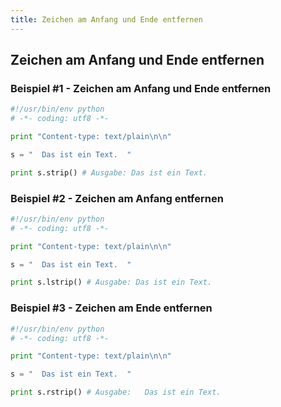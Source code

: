 ```yaml
---
title: Zeichen am Anfang und Ende entfernen
---
```


## Zeichen am Anfang und Ende entfernen

### Beispiel #1 - Zeichen am Anfang und Ende entfernen

```python
#!/usr/bin/env python
# -*- coding: utf8 -*-

print "Content-type: text/plain\n\n"

s = "  Das ist ein Text.  "

print s.strip() # Ausgabe: Das ist ein Text.
```

### Beispiel #2 - Zeichen am Anfang entfernen

```python
#!/usr/bin/env python
# -*- coding: utf8 -*-

print "Content-type: text/plain\n\n"

s = "  Das ist ein Text.  "

print s.lstrip() # Ausgabe: Das ist ein Text.  
```

### Beispiel #3 - Zeichen am Ende entfernen

```python
#!/usr/bin/env python
# -*- coding: utf8 -*-

print "Content-type: text/plain\n\n"

s = "  Das ist ein Text.  "

print s.rstrip() # Ausgabe:   Das ist ein Text.
```
